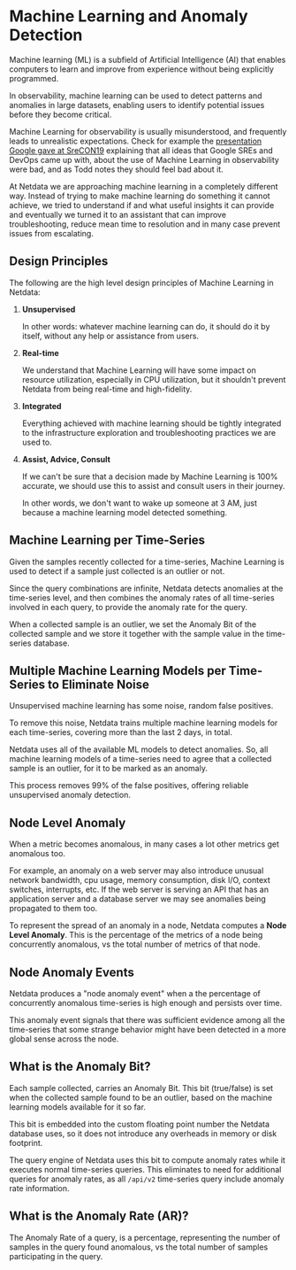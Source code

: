 # Machine Learning and Anomaly Detection

Machine learning (ML) is a subfield of Artificial Intelligence (AI) that enables computers to learn and improve from experience without being explicitly programmed.

In observability, machine learning can be used to detect patterns and anomalies in large datasets, enabling users to identify potential issues before they become critical.

Machine Learning for observability is usually misunderstood, and frequently leads to unrealistic expectations. Check for example the [presentation Google gave at SreCON19](https://www.usenix.org/conference/srecon19emea/presentation/underwood) explaining that all ideas that Google SREs and DevOps came up with, about the use of Machine Learning in observability were bad, and as Todd notes they should feel bad about it.

At Netdata we are approaching machine learning in a completely different way. Instead of trying to make machine learning do something it cannot achieve, we tried to understand if and what useful insights it can provide and eventually we turned it to an assistant that can improve troubleshooting, reduce mean time to resolution and in many case prevent issues from escalating.

## Design Principles

The following are the high level design principles of Machine Learning in Netdata:

1. **Unsupervised**

   In other words: whatever machine learning can do, it should do it by itself, without any help or assistance from users.

2. **Real-time**

   We understand that Machine Learning will have some impact on resource utilization, especially in CPU utilization, but it shouldn't prevent Netdata from being real-time and high-fidelity.

3. **Integrated**

   Everything achieved with machine learning should be tightly integrated to the infrastructure exploration and troubleshooting practices we are used to.

4. **Assist, Advice, Consult**

   If we can't be sure that a decision made by Machine Learning is 100% accurate, we should use this to assist and consult users in their journey.

   In other words, we don't want to wake up someone at 3 AM, just because a machine learning model detected something.

## Machine Learning per Time-Series

Given the samples recently collected for a time-series, Machine Learning is used to detect if a sample just collected is an outlier or not. 

Since the query combinations are infinite, Netdata detects anomalies at the time-series level, and then combines the anomaly rates of all time-series involved in each query, to provide the anomaly rate for the query.

When a collected sample is an outlier, we set the Anomaly Bit of the collected sample and we store it together with the sample value in the time-series database.

## Multiple Machine Learning Models per Time-Series to Eliminate Noise

Unsupervised machine learning has some noise, random false positives.

To remove this noise, Netdata trains multiple machine learning models for each time-series, covering more than the last 2 days, in total.

Netdata uses all of the available ML models to detect anomalies. So, all machine learning models of a time-series need to agree that a collected sample is an outlier, for it to be marked as an anomaly.

This process removes 99% of the false positives, offering reliable unsupervised anomaly detection. 

## Node Level Anomaly

When a metric becomes anomalous, in many cases a lot other metrics get anomalous too.

For example, an anomaly on a web server may also introduce unusual network bandwidth, cpu usage, memory consumption, disk I/O, context switches, interrupts, etc. If the web server is serving an API that has an application server and a database server we may see anomalies being propagated to them too.

To represent the spread of an anomaly in a node, Netdata computes a **Node Level Anomaly**. This is the percentage of the metrics of a node being concurrently anomalous, vs the total number of metrics of that node.

## Node Anomaly Events

Netdata produces a "node anomaly event" when a the percentage of concurrently anomalous time-series is high enough and persists over time.

This anomaly event signals that there was sufficient evidence among all the time-series that some strange behavior might have been detected in a more global sense across the node.

## What is the Anomaly Bit?

Each sample collected, carries an Anomaly Bit. This bit (true/false) is set when the collected sample found to be an outlier, based on the machine learning models available for it so far.

This bit is embedded into the custom floating point number the Netdata database uses, so it does not introduce any overheads in memory or disk footprint.

The query engine of Netdata uses this bit to compute anomaly rates while it executes normal time-series queries. This eliminates to need for additional queries for anomaly rates, as all `/api/v2` time-series query include anomaly rate information.

## What is the Anomaly Rate (AR)?

The Anomaly Rate of a query, is a percentage, representing the number of samples in the query found anomalous, vs the total number of samples participating in the query.
